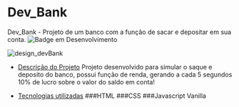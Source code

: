 # Dev_Bank
Dev_Bank - Projeto de um banco com a função de sacar e depositar em sua conta.
![Badge em Desenvolvimento](http://img.shields.io/static/v1?label=STATUS&message=EM%20DESENVOLVIMENTO&color=GREEN&style=for-the-badge)


![design_devBank](https://github.com/LuizHen15/Dev_Bank/assets/114239398/46264850-ad26-4948-b020-d499424e08e2)

* [Descrição do Projeto](#descrição-do-projeto)
Projeto desenvolvido para simular o saque e deposito do banco, possui função de renda, gerando a cada 5 segundos 10% de lucro sobre o valor do saldo em conta!
 
* [Tecnologias utilizadas](#tecnologias-utilizadas)
###HTML
###CSS
###Javascript Vanilla
